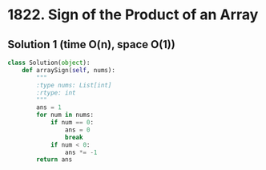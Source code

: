 # 1822. Sign of the Product of an Array

## Solution 1 (time O(n), space O(1))

```python
class Solution(object):
    def arraySign(self, nums):
        """
        :type nums: List[int]
        :rtype: int
        """
        ans = 1
        for num in nums:
            if num == 0:
                ans = 0
                break
            if num < 0:
                ans *= -1
        return ans
```
